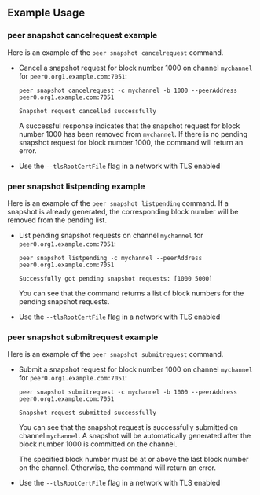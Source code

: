 ## Example Usage

### peer snapshot cancelrequest example

Here is an example of the `peer snapshot cancelrequest` command.

  * Cancel a snapshot request for block number 1000 on channel `mychannel`
    for `peer0.org1.example.com:7051`:

    ```
    peer snapshot cancelrequest -c mychannel -b 1000 --peerAddress peer0.org1.example.com:7051

    Snapshot request cancelled successfully

    ```

    A successful response indicates that the snapshot request for block number 1000 has been removed from `mychannel`.
    If there is no pending snapshot request for block number 1000, the command will return an error.

  * Use the `--tlsRootCertFile` flag in a network with TLS enabled

### peer snapshot listpending example

Here is an example of the `peer snapshot listpending` command.
If a snapshot is already generated, the corresponding block number will be removed from the pending list.

  * List pending snapshot requests on channel `mychannel`
    for `peer0.org1.example.com:7051`:

    ```
    peer snapshot listpending -c mychannel --peerAddress peer0.org1.example.com:7051

    Successfully got pending snapshot requests: [1000 5000]

    ```

    You can see that the command returns a list of block numbers for the pending snapshot requests.

  * Use the `--tlsRootCertFile` flag in a network with TLS enabled

### peer snapshot submitrequest example

Here is an example of the `peer snapshot submitrequest` command.

  * Submit a snapshot request for block number 1000 on channel `mychannel`
    for `peer0.org1.example.com:7051`:

    ```
    peer snapshot submitrequest -c mychannel -b 1000 --peerAddress peer0.org1.example.com:7051

    Snapshot request submitted successfully

    ```

    You can see that the snapshot request is successfully submitted on channel `mychannel`.
    A snapshot will be automatically generated after the block number 1000 is committed on the channel.

    The specified block number must be at or above the last block number on the channel.
    Otherwise, the command will return an error.

  * Use the `--tlsRootCertFile` flag in a network with TLS enabled

